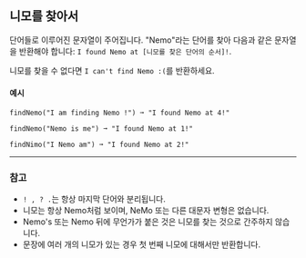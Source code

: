 ## 니모를 찾아서

단어들로 이루어진 문자열이 주어집니다. "Nemo"라는 단어를 찾아 다음과 같은 문자열을 반환해야 합니다: `I found Nemo at [니모를 찾은 단어의 순서]!`.

니모를 찾을 수 없다면 `I can't find Nemo :(`를 반환하세요.

#### 예시

```text
findNemo("I am finding Nemo !") ➞ "I found Nemo at 4!"

findNemo("Nemo is me") ➞ "I found Nemo at 1!"

findNimo("I Nemo am") ➞ "I found Nemo at 2!"
```

---

### 참고

- `! , ? .`는 항상 마지막 단어와 분리됩니다.
- 니모는 항상 Nemo처럼 보이며, NeMo 또는 다른 대문자 변형은 없습니다.
- Nemo's 또는 Nemo 뒤에 무언가가 붙은 것은 니모를 찾는 것으로 간주하지 않습니다.
- 문장에 여러 개의 니모가 있는 경우 첫 번째 니모에 대해서만 반환합니다.
